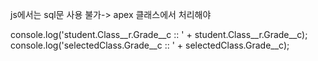 js에서는 sql문 사용 불가-> apex 클래스에서 처리해야

console.log('student.Class__r.Grade__c :: ' + student.Class__r.Grade__c);
console.log('selectedClass.Grade__c :: ' + selectedClass.Grade__c);
